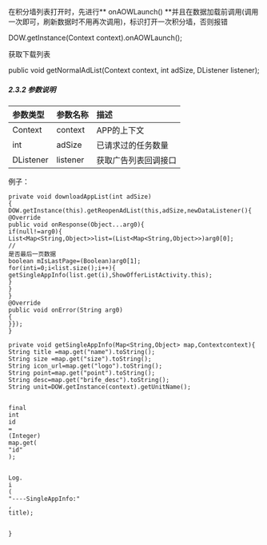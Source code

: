 在积分墙列表打开时，先进行** onAOWLaunch\(\) **并且在数据加载前调用\(调用一次即可，刷新数据时不用再次调用\)，标识打开一次积分墙，否则报错

DOW.getInstance\(Context context\).onAOWLaunch\(\);

获取下载列表

public void getNormalAdList\(Context context, int adSize, DListener listener\);

##### 2.3.2 参数说明

| 参数类型 | 参数名称 | 描述 |
| :--- | :--- | :--- |
| Context | context | APP的上下文 |
| int | adSize | 已请求过的任务数量 |
| DListener | listener | 获取广告列表回调接口 |

例子：

```
private void downloadAppList(int adSize)
{
DOW.getInstance(this).getReopenAdList(this,adSize,newDataListener(){
@Override
public void onResponse(Object...arg0){
if(null!=arg0){
List<Map<String,Object>>list=(List<Map<String,Object>>)arg0[0];
//
是否最后一页数据
boolean mIsLastPage=(Boolean)arg0[1];
for(inti=0;i<list.size();i++){
getSingleAppInfo(list.get(i),ShowOfferListActivity.this);
}
}
}
@Override
public void onError(String arg0)
{
}});
}

private void getSingleAppInfo(Map<String,Object> map,Contextcontext){
String title =map.get("name").toString();
String size =map.get("size").toString();
String icon_url=map.get("logo").toString();
String point=map.get("point").toString();
String desc=map.get("brife_desc").toString();
String unit=DOW.getInstance(context).getUnitName();


final
int
id
=
(Integer)
map.get(
"id"
);


Log.
i
(
"----SingleAppInfo:"
,
title);


}
```

 


